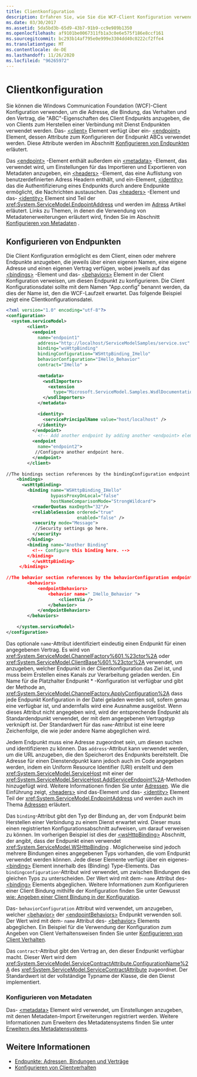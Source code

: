 ```yaml
---
title: Clientkonfiguration
description: Erfahren Sie, wie Sie die WCF-Client Konfiguration verwenden, um die Adresse, die Bindung, das Verhalten und den Vertrag für einen Endpunkt anzugeben, der zum Herstellen einer Verbindung mit einem Dienst verwendet wird.
ms.date: 03/30/2017
ms.assetid: 5da5bd3b-65d9-43b7-91b9-cc9e989b1350
ms.openlocfilehash: af9101be0067311fb1a3c0e6e575f186e8ccf161
ms.sourcegitcommit: bc293b14af795e0e999e3304dd40c0222cf2ffe4
ms.translationtype: MT
ms.contentlocale: de-DE
ms.lasthandoff: 11/26/2020
ms.locfileid: "96265972"
---
```

# <a name="client-configuration"></a>Clientkonfiguration

Sie können die Windows Communication Foundation (WCF)-Client Konfiguration verwenden, um die Adresse, die Bindung, das Verhalten und den Vertrag, die "ABC"-Eigenschaften des Client Endpunkts anzugeben, die von Clients zum Herstellen einer Verbindung mit Dienst Endpunkten verwendet werden. Das- [\<client>](../../configure-apps/file-schema/wcf/client.md) Element verfügt über ein- [\<endpoint>](../../configure-apps/file-schema/wcf/endpoint-of-client.md) Element, dessen Attribute zum Konfigurieren der Endpunkt ABCs verwendet werden. Diese Attribute werden im Abschnitt [Konfigurieren von Endpunkten](#configuring-endpoints) erläutert.  
  
 Das [\<endpoint>](../../configure-apps/file-schema/wcf/endpoint-of-client.md) -Element enthält außerdem ein [\<metadata>](../../configure-apps/file-schema/wcf/metadata.md) -Element, das verwendet wird, um Einstellungen für das Importieren und Exportieren von Metadaten anzugeben, ein [\<headers>](../../configure-apps/file-schema/wcf/headers.md) -Element, das eine Auflistung von benutzerdefinierten Adress Headern enthält, und ein-Element, [\<identity>](../../configure-apps/file-schema/wcf/identity.md) das die Authentifizierung eines Endpunkts durch andere Endpunkte ermöglicht, die Nachrichten austauschen. Das [\<headers>](../../configure-apps/file-schema/wcf/headers.md) -Element und das- [\<identity>](../../configure-apps/file-schema/wcf/identity.md) Element sind Teil der <xref:System.ServiceModel.EndpointAddress> und werden im [Adress](endpoint-addresses.md) Artikel erläutert. Links zu Themen, in denen die Verwendung von Metadatenerweiterungen erläutert wird, finden Sie im Abschnitt [Konfigurieren von Metadaten](#configuring-metadata) .  
  
## <a name="configuring-endpoints"></a>Konfigurieren von Endpunkten  

 Die Client Konfiguration ermöglicht es dem Client, einen oder mehrere Endpunkte anzugeben, die jeweils über einen eigenen Namen, eine eigene Adresse und einen eigenen Vertrag verfügen, wobei jeweils auf das [\<bindings>](../../configure-apps/file-schema/wcf/bindings.md) -Element und das- [\<behaviors>](../../configure-apps/file-schema/wcf/behaviors.md) Element in der Client Konfiguration verweisen, um diesen Endpunkt zu konfigurieren. Die Client Konfigurationsdatei sollte mit dem Namen "App.config" benannt werden, da dies der Name ist, den die WCF-Laufzeit erwartet. Das folgende Beispiel zeigt eine Clientkonfigurationsdatei.  
  
```xml  
<?xml version="1.0" encoding="utf-8"?>  
<configuration>  
  <system.serviceModel>  
        <client>  
          <endpoint  
            name="endpoint1"  
            address="http://localhost/ServiceModelSamples/service.svc"  
            binding="wsHttpBinding"  
            bindingConfiguration="WSHttpBinding_IHello"  
            behaviorConfiguration="IHello_Behavior"  
            contract="IHello" >  
  
            <metadata>  
              <wsdlImporters>  
                <extension  
                  type="Microsoft.ServiceModel.Samples.WsdlDocumentationImporter, WsdlDocumentation"/>  
              </wsdlImporters>  
            </metadata>  
  
            <identity>  
              <servicePrincipalName value="host/localhost" />  
            </identity>  
          </endpoint>  
            <!-- Add another endpoint by adding another <endpoint> element. -->
          <endpoint  
            name="endpoint2">  
           //Configure another endpoint here.  
          </endpoint>  
        </client>  
  
//The bindings section references by the bindingConfiguration endpoint attribute.  
    <bindings>  
      <wsHttpBinding>  
        <binding name="WSHttpBinding_IHello"
                 bypassProxyOnLocal="false"
                 hostNameComparisonMode="StrongWildcard">  
          <readerQuotas maxDepth="32"/>  
          <reliableSession ordered="true"
                           enabled="false" />  
          <security mode="Message">  
           //Security settings go here.  
          </security>  
        </binding>  
        <binding name="Another Binding"  
          <!-- Configure this binding here. -->  
        </binding>  
          </wsHttpBinding>  
     </bindings>  
  
//The behavior section references by the behaviorConfiguration endpoint attribute.  
        <behaviors>  
            <endpointBehaviors>  
                <behavior name=" IHello_Behavior ">  
                    <clientVia />  
                </behavior>  
            </endpointBehaviors>  
        </behaviors>  
  
    </system.serviceModel>  
</configuration>  
```  
  
 Das optionale `name`-Attribut identifiziert eindeutig einen Endpunkt für einen angegebenen Vertrag. Es wird von <xref:System.ServiceModel.ChannelFactory%601.%23ctor%2A> oder <xref:System.ServiceModel.ClientBase%601.%23ctor%2A> verwendet, um anzugeben, welcher Endpunkt in der Clientkonfiguration das Ziel ist, und muss beim Erstellen eines Kanals zur Verarbeitung geladen werden. Ein Name für die Platzhalter Endpunkt \* -Konfiguration ist verfügbar und gibt der Methode an, <xref:System.ServiceModel.ChannelFactory.ApplyConfiguration%2A> dass jede Endpunkt Konfiguration in der Datei geladen werden soll, sofern genau eine verfügbar ist, und andernfalls wird eine Ausnahme ausgelöst. Wenn dieses Attribut nicht angegeben wird, wird der entsprechende Endpunkt als Standardendpunkt verwendet, der mit dem angegebenen Vertragstyp verknüpft ist. Der Standardwert für das `name`-Attribut ist eine leere Zeichenfolge, die wie jeder andere Name abgeglichen wird.  
  
 Jedem Endpunkt muss eine Adresse zugeordnet sein, um diesen suchen und identifizieren zu können. Das `address`-Attribut kann verwendet werden, um die URL anzugeben, die den Speicherort des Endpunkts bereitstellt. Die Adresse für einen Dienstendpunkt kann jedoch auch im Code angegeben werden, indem ein Uniform Resource Identifier (URI) erstellt und dem <xref:System.ServiceModel.ServiceHost> mit einer der <xref:System.ServiceModel.ServiceHost.AddServiceEndpoint%2A>-Methoden hinzugefügt wird. Weitere Informationen finden Sie unter [Adressen](endpoint-addresses.md). Wie die Einführung zeigt, [\<headers>](../../configure-apps/file-schema/wcf/headers.md) sind das-Element und das- [\<identity>](../../configure-apps/file-schema/wcf/identity.md) Element Teil der <xref:System.ServiceModel.EndpointAddress> und werden auch im Thema [Adressen](endpoint-addresses.md) erläutert.  
  
 Das `binding`-Attribut gibt den Typ der Bindung an, der vom Endpunkt beim Herstellen einer Verbindung zu einem Dienst erwartet wird. Dieser muss einen registrierten Konfigurationsabschnitt aufweisen, um darauf verweisen zu können. Im vorherigen Beispiel ist dies der [\<wsHttpBinding>](../../configure-apps/file-schema/wcf/wshttpbinding.md) Abschnitt, der angibt, dass der Endpunkt einen verwendet <xref:System.ServiceModel.WSHttpBinding> . Möglicherweise sind jedoch mehrere Bindungen eines angegebenen Typs vorhanden, die vom Endpunkt verwendet werden können. Jede dieser Elemente verfügt über ein eigenes- [\<binding>](../../configure-apps/file-schema/wcf/bindings.md) Element innerhalb des (Binding) Type-Elements. Das `bindingconfiguration`-Attribut wird verwendet, um zwischen Bindungen des gleichen Typs zu unterscheiden. Der Wert wird mit dem- `name` Attribut des- [\<binding>](../../configure-apps/file-schema/wcf/bindings.md) Elements abgeglichen. Weitere Informationen zum Konfigurieren einer Client Bindung mithilfe der Konfiguration finden Sie unter Gewusst [wie: Angeben einer Client Bindung in der Konfiguration](../how-to-specify-a-client-binding-in-configuration.md).  
  
 Das- `behaviorConfiguration` Attribut wird verwendet, um anzugeben, welcher [\<behavior>](../../configure-apps/file-schema/wcf/behavior-of-endpointbehaviors.md) der [\<endpointBehaviors>](../../configure-apps/file-schema/wcf/endpointbehaviors.md) Endpunkt verwenden soll. Der Wert wird mit dem- `name` Attribut des- [\<behavior>](../../configure-apps/file-schema/wcf/behavior-of-endpointbehaviors.md) Elements abgeglichen. Ein Beispiel für die Verwendung der Konfiguration zum Angeben von Client Verhaltensweisen finden Sie unter [Konfigurieren von Client Verhalten](../configuring-client-behaviors.md).  
  
 Das `contract`-Attribut gibt den Vertrag an, den dieser Endpunkt verfügbar macht. Dieser Wert wird dem <xref:System.ServiceModel.ServiceContractAttribute.ConfigurationName%2A> des <xref:System.ServiceModel.ServiceContractAttribute> zugeordnet. Der Standardwert ist der vollständige Typname der Klasse, die den Dienst implementiert.  
  
### <a name="configuring-metadata"></a>Konfigurieren von Metadaten  

 Das- [\<metadata>](../../configure-apps/file-schema/wcf/metadata.md) Element wird verwendet, um Einstellungen anzugeben, mit denen Metadaten-Import Erweiterungen registriert werden. Weitere Informationen zum Erweitern des Metadatensystems finden Sie unter [Erweitern des Metadatensystems](../extending/extending-the-metadata-system.md).  
  
## <a name="see-also"></a>Weitere Informationen

- [Endpunkte: Adressen, Bindungen und Verträge](endpoints-addresses-bindings-and-contracts.md)
- [Konfigurieren von Clientverhalten](../configuring-client-behaviors.md)
